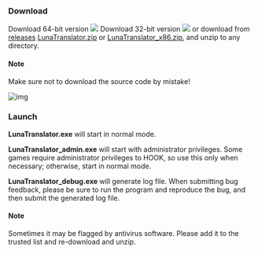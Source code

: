### Download

Download 64-bit version <a href="https://github.com/HIllya51/LunaTranslator/releases/latest/download/LunaTranslator.zip" target="_blank"><img src="https://img.shields.io/badge/download_64bit-blue"/></a> Download 32-bit version <a href="https://github.com/HIllya51/LunaTranslator/releases/latest/download/LunaTranslator_x86.zip" target="_blank"><img src="https://img.shields.io/badge/download_32bit-blue"/></a> or download from <a target="_blank" href="https://github.com/HIllya51/LunaTranslator/releases" target="_blank">releases</a> <a href="https://github.com/HIllya51/LunaTranslator/releases/latest/download/LunaTranslator.zip" target="_blank">LunaTranslator.zip</a> or <a href="https://github.com/HIllya51/LunaTranslator/releases/latest/download/LunaTranslator_x86.zip" target="_blank">LunaTranslator_x86.zip</a>, and unzip to any directory.

#### Note

Make sure not to download the source code by mistake!

![img](https://image.lunatranslator.org/zh/down.png)

### Launch


**LunaTranslator.exe** will start in normal mode.

**LunaTranslator_admin.exe** will start with administrator privileges. Some games require administrator privileges to HOOK, so use this only when necessary; otherwise, start in normal mode.

**LunaTranslator_debug.exe** will generate log file. When submitting bug feedback, please be sure to run the program and reproduce the bug, and then submit the generated log file.

#### Note

Sometimes it may be flagged by antivirus software. Please add it to the trusted list and re-download and unzip.